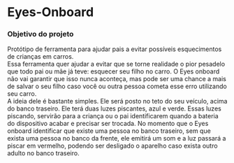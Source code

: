 # Eyes-Onboard

### Objetivo do projeto

Protótipo de ferramenta para ajudar pais a evitar possíveis esquecimentos de crianças em carros.  
Essa ferramenta quer ajudar a evitar que se torne realidade o pior pesadelo que todo pai ou mãe já teve: esquecer seu filho no carro. 
O Eyes onboard não vai garantir que isso nunca aconteça, mas pode ser uma chance a mais de salvar o seu filho caso você ou outra pessoa cometa esse erro utilizando seu carro.  
A ideia dele é bastante simples. Ele será posto no teto do seu veículo, acima do banco traseiro. Ele terá duas luzes piscantes, azul e verde. Essas luzes piscando, servirão para a criança ou o pai identificarem quando a bateria do dispositivo acabar e precisar ser trocada. No momento que o Eyes onboard identificar que existe uma pessoa no banco traseiro, sem que exista uma pessoa no banco da frente, ele emitirá um som e a luz passará a piscar em vermelho, podendo ser desligado o aparelho caso exista outro adulto no banco traseiro.   